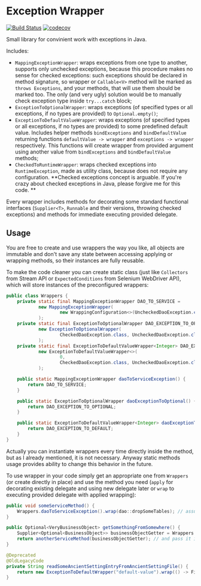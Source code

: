 # Exception Wrapper
[![Build Status](https://travis-ci.org/vanashimko/exception-wrapper.svg?branch=master)](https://travis-ci.org/vanashimko/exception-wrapper)
[![codecov](https://codecov.io/gh/vanashimko/exception-wrapper/branch/master/graph/badge.svg)](https://codecov.io/gh/vanashimko/exception-wrapper)

Small library for convinient work with exceptions in Java.

Includes:
- ```MappingExceptionWrapper```: wraps exceptions from one type to another, supports only unchecked exceptions, because this procedure makes no sense for checked exceptions: such exceptions should be declared in method signature, so wrapper or `Callable<V>` method will be marked as `throws Exceptions`, and your methods, that will use them should be marked too. The only (and very ugly) solution would be to manually check exception type inside `try...catch` block;
- ```ExceptionToOptionalWrapper```: wraps exceptions (of specified types or all exceptions, if no types are provided) to ```Optional.empty()```;
- ```ExceptionToDefaultValueWrapper```: wraps exceptions (of specified types or all exceptions, if no types are provided) to some predefined default value. Includes helper methods `bindExceptions` and `bindDefaultValue` returning functions `defaultValue -> wrapper` and `exceptions -> wrapper` respectively. This functions will create wrapper from provided argument using another value from `bindExceptions` and `bindDefaultValue` methods;
- ```CheckedToRuntimeWrapper```: wraps checked exceptions into ```RuntimeException```, made as utility class, because does not require any configuration. **Checked exceptions concept is arguable. If you're crazy about checked exceptions in Java, please forgive me for this code. **

Every wrapper includes methods for decorating some standard functional interfaces (```Supplier<T>```, ```Runnable``` and their versions, throwing checked exceptions) and methods for immediate executing provided delegate. 

## Usage

You are free to create and use wrappers the way you like, all objects are immutable and don't save any state between accessing applying or wrapping methods, so their instances are fully reusable. 

To make the code cleaner you can create static class (just like `Collectors` from Stream API or `ExpectedConditions` from Selenium WebDriver API), which will store instances of the preconfigured wrappers:

```java
public class Wrappers {
    private static final MappingExceptionWrapper DAO_TO_SERVICE =
            new MappingExceptionWrapper(
                    new WrappingConfiguration<>(UncheckedDaoException.class, UncheckedServiceException::new)
            );
    private static final ExceptionToOptionalWrapper DAO_EXCEPTION_TO_OPTIONAL =
            new ExceptionToOptionalWrapper(
                    CheckedDaoException.class, UncheckedDaoException.class
            );
    private static final ExceptionToDefaultValueWrapper<Integer> DAO_EXCEPTION_TO_DEFAULT =
            new ExceptionToDefaultValueWrapper<>(
                    0,
                    CheckedDaoException.class, UncheckedDaoException.class
            );

    public static MappingExceptionWrapper daoToServiceException() {
        return DAO_TO_SERVICE;
    }

    public static ExceptionToOptionalWrapper daoExceptionToOptional() {
        return DAO_EXCEPTION_TO_OPTIONAL;
    }

    public static ExceptionToDefaultValueWrapper<Integer> daoExceptionToDefaultValue() {
        return DAO_EXCEPTION_TO_DEFAULT;
    }
}
```

Actually you can instantiate wrappers every time directly inside the method, but as I already mentioned, it is not necessary. Anyway static methods usage provides ability to change this behavior in the future.

To use wrapper in your code simply get an appropriate one from `Wrappers` (or create directly in place) and use the method you need (`apply` for decorating existing delegate and using new delegate later or `wrap` to executing provided delegate with applied wrapping):

```java
public void someServiceMethod() {
    Wrappers.daoToServiceException().wrap(dao::dropSomeTables); // assuming daoToServiceException method defined in the previous example, UncheckedDaoException's will be wrapped into UncheckedServiceException
}

public Optional<VeryBusinessObject> getSomethingFromSomewhere() {
    Supplier<Optional<BusinessObject>> businessObjectGetter = Wrappers.daoExceptionToOptional().applyTo(dao::getBusinessObject); // let's create business object getter, that will wrap DAO exceptions into Optional.empty()
  	return anotherServiceMethod(businessObjectGetter); // and pass it into another method, that will produce VeryBusinessObject (optional, of course)
}

@Deprecated
@OldLegacyCode
private String readSomeAncientSettingEntryFromAncientSettingFile() {
    return new ExceptionToDefaultWrapper("default-value").wrap(() -> Files.readAllLines("/home/admin/trash/config.cfg").get(0)); // we've just instantiated wrapper in place, though it is not very efficient, to wrap all exceptions occured while reading this moldy file and even possible IndexOutOfBoundException, accessing result list, to "default-value"
}
```